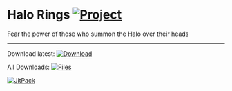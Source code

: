 # Halo Rings [![Project](http://cf.way2muchnoise.eu/full_302404_downloads.svg)](https://minecraft.curseforge.com/projects/302404)
Fear the power of those who summon the Halo over their heads

---

Download latest:
[![Download](https://curse.nikky.moe/api/img/302404?logo)](https://curse.nikky.moe/api/url/302404)

All Downloads:
[![Files](https://curse.nikky.moe/api/img/302404/files?logo)](https://minecraft.curseforge.com/projects/302404/files)

[![JitPack](https://jitpack.io/v/Glasspane/Halo-Rings.svg)](https://jitpack.io/#Glasspane/Halo-Rings)